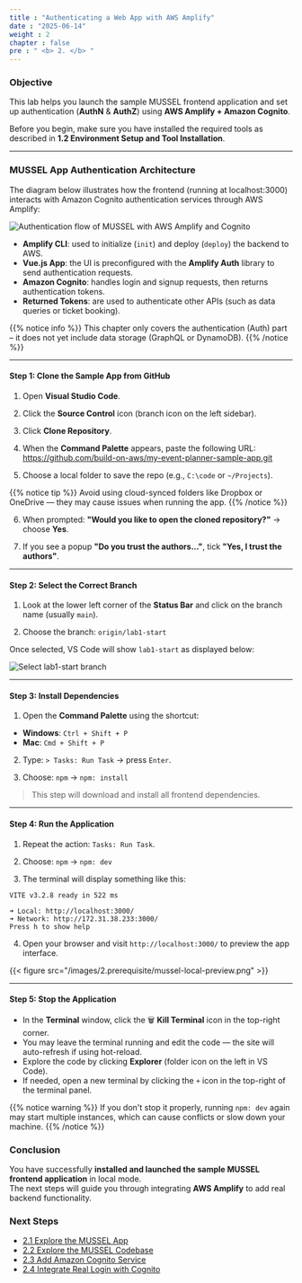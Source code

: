 ```yaml
---
title : "Authenticating a Web App with AWS Amplify"
date : "2025-06-14"
weight : 2 
chapter : false
pre : " <b> 2. </b> "
---
```


### Objective

This lab helps you launch the sample MUSSEL frontend application and set up authentication (**AuthN** & **AuthZ**) using **AWS Amplify + Amazon Cognito**.

Before you begin, make sure you have installed the required tools as described in **1.2 Environment Setup and Tool Installation**.

---

### MUSSEL App Authentication Architecture

The diagram below illustrates how the frontend (running at localhost:3000) interacts with Amazon Cognito authentication services through AWS Amplify:

![Authentication flow of MUSSEL with AWS Amplify and Cognito](/images/2.prerequisite/02-Frontend-Authentication-Flow-with-AWS.png)

- **Amplify CLI**: used to initialize (`init`) and deploy (`deploy`) the backend to AWS.
- **Vue.js App**: the UI is preconfigured with the **Amplify Auth** library to send authentication requests.
- **Amazon Cognito**: handles login and signup requests, then returns authentication tokens.
- **Returned Tokens**: are used to authenticate other APIs (such as data queries or ticket booking).

{{% notice info %}}
This chapter only covers the authentication (Auth) part – it does not yet include data storage (GraphQL or DynamoDB).
{{% /notice %}}

---

#### Step 1: Clone the Sample App from GitHub

1. Open **Visual Studio Code**.

2. Click the **Source Control** icon (branch icon on the left sidebar).

3. Click **Clone Repository**.

4. When the **Command Palette** appears, paste the following URL:  
https://github.com/build-on-aws/my-event-planner-sample-app.git

5. Choose a local folder to save the repo (e.g., `C:\code` or `~/Projects`).

{{% notice tip %}}
Avoid using cloud-synced folders like Dropbox or OneDrive — they may cause issues when running the app.
{{% /notice %}}

6. When prompted: **"Would you like to open the cloned repository?"** → choose **Yes**.

7. If you see a popup **"Do you trust the authors..."**, tick **"Yes, I trust the authors"**.

---

#### Step 2: Select the Correct Branch

1. Look at the lower left corner of the **Status Bar** and click on the branch name (usually `main`).

2. Choose the branch: `origin/lab1-start`

Once selected, VS Code will show `lab1-start` as displayed below:

![Select lab1-start branch](/images/2.prerequisite/01-branch-lab1-start.png)

---

#### Step 3: Install Dependencies

1. Open the **Command Palette** using the shortcut:
- **Windows**: `Ctrl + Shift + P`
- **Mac**: `Cmd + Shift + P`

2. Type: `> Tasks: Run Task` → press `Enter`.

3. Choose: `npm` → `npm: install`  
> This step will download and install all frontend dependencies.

---

#### Step 4: Run the Application

1. Repeat the action: `Tasks: Run Task`.

2. Choose: `npm` → `npm: dev`

3. The terminal will display something like this:
```
VITE v3.2.8 ready in 522 ms

➜ Local: http://localhost:3000/
➜ Network: http://172.31.38.233:3000/
Press h to show help
```

4. Open your browser and visit `http://localhost:3000/` to preview the app interface.

{{< figure src="/images/2.prerequisite/mussel-local-preview.png" >}}

---

#### Step 5: Stop the Application

- In the **Terminal** window, click the 🗑 **Kill Terminal** icon in the top-right corner.
- You may leave the terminal running and edit the code — the site will auto-refresh if using hot-reload.  
- Explore the code by clicking **Explorer** (folder icon on the left in VS Code).  
- If needed, open a new terminal by clicking the `+` icon in the top-right of the terminal panel.

{{% notice warning %}}
If you don't stop it properly, running `npm: dev` again may start multiple instances, which can cause conflicts or slow down your machine.
{{% /notice %}}

### Conclusion

You have successfully **installed and launched the sample MUSSEL frontend application** in local mode.  
The next steps will guide you through integrating **AWS Amplify** to add real backend functionality.

### Next Steps
- [2.1 Explore the MUSSEL App](./2.1-MUSSELapp/)
- [2.2 Explore the MUSSEL Codebase](./2.2-MUSSELrepo/)
- [2.3 Add Amazon Cognito Service](./2.3-AddCognito/)
- [2.4 Integrate Real Login with Cognito](./2.4-LogIn/)